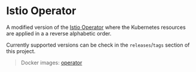 # Istio Operator

A modified version of the [Istio Operator](https://github.com/istio/istio/tree/master/operator)
where the Kubernetes resources are applied in a a reverse alphabetic order.

Currently supported versions can be check in the `releases`/`tags` section of this project.

> Docker images: [operator](https://hub.docker.com/r/aanogueira/operator)

